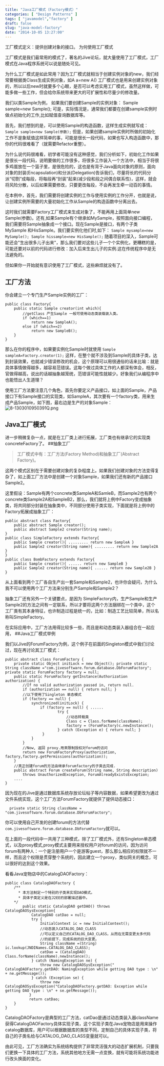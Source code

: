 ```yaml
---
title: "Java工厂模式（Factory模式）"
categories: [ "Design Patterns" ]
tags: [ "javamodel","factory" ]
draft: false
slug: "java-model-factory"
date: "2014-10-05 13:27:00"
---
```


工厂模式定义：提供创建对象的接口。
为何使用工厂模式

工厂模式是我们最常用的模式了，著名的Jive论坛，就大量使用了工厂模式，工厂模式在Java程序系统可以说是随处可见。


<!--more-->


为什么工厂模式是如此常用？因为工厂模式就相当于创建实例对象的new，我们经常要根据类Class生成实例对象，如A a=new A() 工厂模式也是用来创建实例对象的，所以以后new时就要多个心眼，是否可以考虑实用工厂模式，虽然这样做，可能多做一些工作，但会给你系统带来更大的可扩展性和尽量少的修改量。

我们以类Sample为例， 如果我们要创建Sample的实例对象：
    Sample sample=new Sample();
可是，实际情况是，通常我们都要在创建sample实例时做点初始化的工作,比如赋值查询数据库等。

首先，我们想到的是，可以使用Sample的构造函数，这样生成实例就写成：
   ` Sample sample=new Sample(参数);`
但是，如果创建sample实例时所做的初始化工作不是象赋值这样简单的事，可能是很长一段代码，如果也写入构造函数中，那你的代码很难看了（就需要Refactor重整）。

为什么说代码很难看，初学者可能没有这种感觉，我们分析如下，初始化工作如果是很长一段代码，说明要做的工作很多，将很多工作装入一个方法中，相当于将很多鸡蛋放在一个篮子里，是很危险的，这也是有背于Java面向对象的原则，面向对象的封装(Encapsulation)和分派(Delegation)告诉我们，尽量将长的代码分派“切割”成每段，将每段再“封装”起来(减少段和段之间偶合联系性)，这样，就会将风险分散，以后如果需要修改，只要更改每段，不会再发生牵一动百的事情。

在本例中，首先，我们需要将创建实例的工作与使用实例的工作分开，也就是说，让创建实例所需要的大量初始化工作从Sample的构造函数中分离出去。

这时我们就需要Factory工厂模式来生成对象了，不能再用上面简单new Sample(参数)。还有,如果Sample有个继承如MySample，按照面向接口编程，我们需要将Sample抽象成一个接口。现在Sample是接口，有两个子类MySample 和HisSample。我们要实例化他们时,如下：
    `Sample mysample=new MySample(); Sample hissample=new HisSample();`
随着项目的深入，Sample可能还会"生出很多儿子出来"，那么我们要对这些儿子一个个实例化，更糟糕的是，可能还要对以前的代码进行修改：加入后来生出儿子的实例.这在传统程序中是无法避免的。

但如果你一开始就有意识使用了工厂模式，这些麻烦就没有了。
## 工厂方法 ##

你会建立一个专门生产Sample实例的工厂：

    public class Factory{
        public static Sample creator(int which){
            //getClass 产生Sample 一般可使用动态类装载装入类。
            if (which==1)
                return new SampleA();
            else if (which==2)
                return new SampleB();
        }
    }

那么在你的程序中，如果要实例化Sample时就使用
    `Sample sampleA=Factory.creator(1);`
这样，在整个就不涉及到Sample的具体子类，达到封装效果，也就减少错误修改的机会，这个原理可以用很通俗的话来比喻：就是具体事情做得越多，越容易范错误。这每个做过具体工作的人都深有体会，相反，官做得越高，说出的话越抽象越笼统，范错误可能性就越少。好象我们从编程序中也能悟出人生道理？

使用工厂方法要注意几个角色，首先你要定义产品接口，如上面的Sample，产品接口下有Sample接口的实现类，如SampleA，其次要有一个factory类，用来生成产品Sample，如下图，最右边是生产的对象Sample：
![8-1303010950391Q.png][1]
## Java工厂模式 ##

进一步稍微复杂一点，就是在工厂类上进行拓展，工厂类也有继承它的实现类concreteFactory了。
##抽象工厂

> 工厂模式中有：工厂方法(Factory Method)和抽象工厂(Abstract Factory)。

这两个模式区别在于需要创建对象的复杂程度上。如果我们创建对象的方法变得复杂了，如上面工厂方法中是创建一个对象Sample，如果我们还有新的产品接口Sample2。

这里假设：Sample有两个concrete类SampleA和SamleB，而Sample2也有两个concrete类Sample2A和SampleB2，那么，我们就将上例中Factory变成抽象类，将共同部分封装在抽象类中，不同部分使用子类实现，下面就是将上例中的Factory拓展成抽象工厂：

    public abstract class Factory{
        public abstract Sample creator();
        public abstract Sample2 creator(String name);
    }
    public class SimpleFactory extends Factory{
        public Sample creator(){ ......... return new SampleA }
        public Sample2 creator(String name){ ......... return new Sample2A }
    }
    public class BombFactory extends Factory{
        public Sample creator(){ ...... return new SampleB }
        public Sample2 creator(String name){ ...... return new Sample2B }
    }

从上面看到两个工厂各自生产出一套Sample和Sample2，也许你会疑问，为什么我不可以使用两个工厂方法来分别生产Sample和Sample2？

抽象工厂还有另外一个关键要点，是因为 SimpleFactory内，生产Sample和生产Sample2的方法之间有一定联系，所以才要将这两个方法捆绑在一个类中，这个工厂类有其本身特征，也许制造过程是统一的，比如：制造工艺比较简单，所以名称叫SimpleFactory。

在实际应用中，工厂方法用得比较多一些，而且是和动态类装入器组合在一起应用，
##Java工厂模式举例

我们以Jive的ForumFactory为例，这个例子在前面的Singleton模式中我们讨论过，现在再讨论其工厂模式：

    public abstract class ForumFactory {
        private static Object initLock = new Object(); private static String className ="com.jivesoftware.forum.database.DbForumFactory"; private static ForumFactory factory = null;
        public static ForumFactory getInstance(Authorization authorization) {
            //If no valid authorization passed in, return null.
            if (authorization == null) { return null; }
            //以下使用了Singleton 单态模式
            if (factory == null) {
                synchronized(initLock) {
                    if (factory == null) { ......
                            try {
                                //动态转载类
                                Class c = Class.forName(className);
                                factory = (ForumFactory)c.newInstance();
                            } catch (Exception e) { return null; }
                     }
                }
            }
            //Now, 返回 proxy.用来限制授权对forum的访问
            return new ForumFactoryProxy(authorization, factory,factory.getPermissions(authorization));
        }
        //真正创建forum的方法由继承forumfactory的子类去完成.
        public abstract Forum createForum(String name, String description)
            throws UnauthorizedException, ForumAlreadyExistsException;
        ....
    }

因为现在的Jive是通过数据库系统存放论坛帖子等内容数据，如果希望更改为通过文件系统实现，这个工厂方法ForumFactory就提供了提供动态接口：
  

      private static String className = "com.jivesoftware.forum.database.DbForumFactory";

你可以使用自己开发的创建forum的方法代替`com.jivesoftware.forum.database.DbForumFactory`就可以。

在上面的一段代码中一共用了三种模式，除了工厂模式外，还有Singleton单态模式，以及proxy模式,proxy模式主要用来授权用户对forum的访问，因为访问forum有两种人：一个是注册用户一个是游客guest，那么那么相应的权限就不一样，而且这个权限是贯穿整个系统的，因此建立一个proxy，类似网关的概念，可以很好的达到这个效果。

看看Java宠物店中的CatalogDAOFactory：

    public class CatalogDAOFactory {
        /**
          * 本方法制定一个特别的子类来实现DAO模式。
          * 具体子类定义是在J2EE的部署描述器中。
        */
            public static CatalogDAO getDAO() throws CatalogDAOSysException{
                CatalogDAO catDao = null;
                try {
                    InitialContext ic = new InitialContext();
                    //动态装入CATALOG_DAO_CLASS
                    //可以定义自己的CATALOG_DAO_CLASS，从而在无需变更太多代码
                    //的前提下，完成系统的巨大变更。
                    String className =(String) ic.lookup(JNDINames.CATALOG_DAO_CLASS);
                    catDao = (CatalogDAO) Class.forName(className).newInstance();
                } catch (NamingException ne) {
                    throw new CatalogDAOSysException(" CatalogDAOFactory.getDAO: NamingException while getting DAO type : \n" + ne.getMessage());
                } catch (Exception se) {
                    throw new CatalogDAOSysException("CatalogDAOFactory.getDAO: Exception while getting DAO type : \n" + se.getMessage());
               }
               return catDao;
        }
    }

CatalogDAOFactory是典型的工厂方法，catDao是通过动态类装入器className获得CatalogDAOFactory具体实现子类，这个实现子类在Java宠物店是用来操作catalog数据库，用户可以根据数据库的类型不同，定制自己的具体实现子类，将自己的子类名给与CATALOG_DAO_CLASS变量就可以。

由此可见，工厂方法确实为系统结构提供了非常灵活强大的动态扩展机制，只要我们更换一下具体的工厂方法，系统其他地方无需一点变换，就有可能将系统功能进行改头换面的变化。


  [1]: https://imgs.gnux.cn/usr/uploads/2015/01/1817684654.png